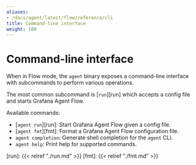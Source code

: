 ```yaml
---
aliases:
- /docs/agent/latest/flow/reference/cli
title: Command-line interface
weight: 100
---
```


# Command-line interface

When in Flow mode, the `agent` binary exposes a command-line interface with
subcommands to perform various operations.

The most common subcommand is [`run`][run] which accepts a config file and
starts Grafana Agent Flow.

Available commands:

* [`agent run`][run]: Start Grafana Agent Flow given a config file.
* [`agent fmt`][fmt]: Format a Grafana Agent Flow configuration file.
* `agent completion`: Generate shell completion for the `agent` CLI.
* `agent help`: Print help for supported commands.

[run]: {{< relref "./run.md" >}}
[fmt]: {{< relref "./fmt.md" >}}
